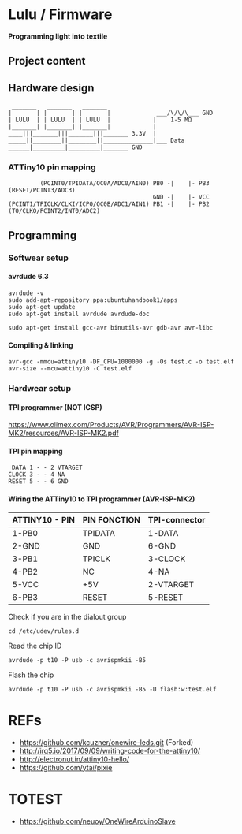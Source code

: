 # Lulu / Firmware
**Programming light into textile**

## Project content

## Hardware design
     _______   _______   _______
    |       | |       | |       |             ___/\/\/\___ GND
    | LULU  | | LULU  | | LULU  |            |    1-5 MΩ
    |_______| |_______| |_______|            |
    ____|||_______|||_______|||_______ 3.3V  |
    _____||________||________||______________|___ Data
    ______|_________|_________|_______ GND

### ATTiny10 pin mapping
             (PCINT0/TPIDATA/OC0A/ADC0/AIN0) PB0 -|    |- PB3 (RESET/PCINT3/ADC3)
                                             GND -|    |- VCC
    (PCINT1/TPICLK/CLKI/ICP0/OC0B/ADC1/AIN1) PB1 -|    |- PB2 (T0/CLKO/PCINT2/INT0/ADC2)

## Programming
### Softwear setup
#### avrdude 6.3
    avrdude -v
    sudo add-apt-repository ppa:ubuntuhandbook1/apps
    sudo apt-get update
    sudo apt-get install avrdude avrdude-doc

    sudo apt-get install gcc-avr binutils-avr gdb-avr avr-libc

#### Compiling & linking
    avr-gcc -mmcu=attiny10 -DF_CPU=1000000 -g -Os test.c -o test.elf
    avr-size --mcu=attiny10 -C test.elf

### Hardwear setup
#### TPI programmer (NOT ICSP)
https://www.olimex.com/Products/AVR/Programmers/AVR-ISP-MK2/resources/AVR-ISP-MK2.pdf

#### TPI pin mapping
     DATA 1 - - 2 VTARGET
    CLOCK 3 - - 4 NA
    RESET 5 - - 6 GND

#### Wiring the ATTiny10 to TPI programmer (AVR-ISP-MK2)
| ATTINY10 - PIN   | PIN FONCTION |  TPI-connector  |
|------------------|--------------|-----------------|
|  1-PB0           |   TPIDATA    |  1-DATA         |
|  2-GND           |   GND        |  6-GND          |
|  3-PB1           |   TPICLK     |  3-CLOCK        |
|  4-PB2           |   NC         |  4-NA           |
|  5-VCC           |   +5V        |  2-VTARGET      |
|  6-PB3           |   RESET      |  5-RESET        |

Check if you are in the dialout group

    cd /etc/udev/rules.d

Read the chip ID

    avrdude -p t10 -P usb -c avrispmkii -B5

Flash the chip

    avrdude -p t10 -P usb -c avrispmkii -B5 -U flash:w:test.elf


# REFs
- https://github.com/kcuzner/onewire-leds.git (Forked)
- http://irq5.io/2017/09/09/writing-code-for-the-attiny10/
- http://electronut.in/attiny10-hello/
- https://github.com/ytai/pixie

# TOTEST
- https://github.com/neuoy/OneWireArduinoSlave
